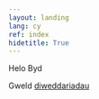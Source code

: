 ```yaml
---
layout: landing
lang: cy
ref: index
hidetitle: True
---
```


Helo Byd

Gweld [diweddariadau](/cy/updates)
